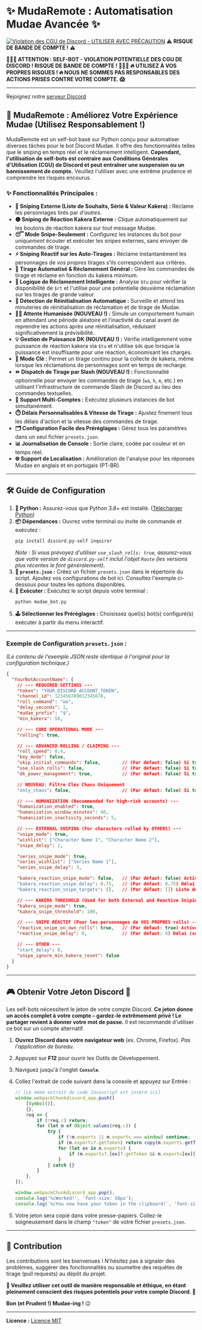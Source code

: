 # ✨ MudaRemote : Automatisation Mudae Avancée ✨

[![Violation des CGU de Discord - **UTILISER AVEC PRÉCAUTION**](https://img.shields.io/badge/Discord%20CGU-VIOLATION-red)](https://discord.com/terms) ⚠️ **RISQUE DE BANDE DE COMPTE !** ⚠️

**🛑🛑🛑 ATTENTION : SELF-BOT - VIOLATION POTENTIELLE DES CGU DE DISCORD ! RISQUE DE BANDE DE COMPTE ! 🛑🛑🛑**
**🔥 UTILISEZ À VOS PROPRES RISQUES ! 🔥 NOUS NE SOMMES PAS RESPONSABLES DES ACTIONS PRISES CONTRE VOTRE COMPTE. 😱**

---

Rejoignez notre [serveur Discord](https://discord.gg/4WHXkDzuZx)

## 🚀 MudaRemote : Améliorez Votre Expérience Mudae (Utilisez Responsablement !)

MudaRemote est un self-bot basé sur Python conçu pour automatiser diverses tâches pour le bot Discord Mudae. Il offre des fonctionnalités telles que le sniping en temps réel et le réclamement intelligent. **Cependant, l'utilisation de self-bots est contraire aux Conditions Générales d'Utilisation (CGU) de Discord et peut entraîner une suspension ou un bannissement de compte.** Veuillez l'utiliser avec une extrême prudence et comprendre les risques encourus.

### ✨ Fonctionnalités Principales :

*   **🎯 Sniping Externe (Liste de Souhaits, Série & Valeur Kakera) :** Réclame les personnages tirés par *d'autres*.
*   **🟡 Sniping de Réaction Kakera Externe :** Clique automatiquement sur les boutons de réaction kakera sur *tout* message Mudae.
*   **😴 Mode Snipe-Seulement :** Configurez les instances du bot pour *uniquement* écouter et exécuter les snipes externes, sans envoyer de commandes de tirage.
*   **⚡ Sniping Réactif sur les Auto-Tirages :** Réclame instantanément les personnages de *vos propres* tirages s'ils correspondent aux critères.
*   **🤖 Tirage Automatisé & Réclamement Général :** Gère les commandes de tirage et réclame en fonction du kakera minimum.
*   **🥇 Logique de Réclamement Intelligente :** Analyse `$tu` pour vérifier la disponibilité de `$rt` et l'utilise pour une potentielle deuxième réclamation sur les tirages de grande valeur.
*   **🔄 Détection de Réinitialisation Automatique :** Surveille et attend les minuteries de réinitialisation de réclamation et de tirage de Mudae.
*   **🚶‍♂️ Attente Humanisée (NOUVEAU !) :** Simule un comportement humain en attendant une période aléatoire et l'inactivité du canal avant de reprendre les actions après une réinitialisation, réduisant significativement la prévisibilité.
*   **💡 Gestion de Puissance DK (NOUVEAU !) :** Vérifie intelligemment votre puissance de réaction kakera via `$tu` et n'utilise `$dk` que lorsque la puissance est insuffisante pour une réaction, économisant les charges.
*   **🔑 Mode Clé :** Permet un tirage continu pour la collecte de kakera, même lorsque les réclamations de personnages sont en temps de recharge.
*   **⏩ Dispatch de Tirage par Slash (NOUVEAU !) :** Fonctionnalité optionnelle pour envoyer les commandes de tirage (`wa`, `h`, `m`, etc.) en utilisant l'infrastructure de commande Slash de Discord au lieu des commandes textuelles.
*   **👯 Support Multi-Comptes :** Exécutez plusieurs instances de bot simultanément.
*   **⏱️ Délais Personnalisables & Vitesse de Tirage :** Ajustez finement tous les délais d'action et la vitesse des commandes de tirage.
*   **🗂️ Configuration Facile des Préréglages :** Gérez tous les paramètres dans un seul fichier `presets.json`.
*   **📊 Journalisation de Console :** Sortie claire, codée par couleur et en temps réel.
*   **🌐 Support de Localisation :** Amélioration de l'analyse pour les réponses Mudae en anglais et en portugais (PT-BR).

---

## 🛠️ Guide de Configuration

1.  **🐍 Python :** Assurez-vous que Python 3.8+ est installé. ([Télécharger Python](https://www.python.org/downloads/))
2.  **📦 Dépendances :** Ouvrez votre terminal ou invite de commande et exécutez :
    ```bash
    pip install discord.py-self inquirer
    ```
    *Note : Si vous prévoyez d'utiliser `use_slash_rolls: true`, assurez-vous que votre version de `discord.py-self` inclut l'objet `Route` (les versions plus récentes le font généralement).*
3.  **📝 `presets.json` :** Créez un fichier `presets.json` dans le répertoire du script. Ajoutez vos configurations de bot ici. Consultez l'exemple ci-dessous pour toutes les options disponibles.
4.  **🚀 Exécuter :** Exécutez le script depuis votre terminal :
    ```bash
    python mudae_bot.py
    ```
5.  **🕹️ Sélectionner les Préréglages :** Choisissez quel(s) bot(s) configuré(s) exécuter à partir du menu interactif.

---

### Exemple de Configuration `presets.json` :

*(Le contenu de l'exemple JSON reste identique à l'original pour la configuration technique.)*

```json
{
  "YourBotAccountName": {
    // --- REQUIRED SETTINGS ---
    "token": "YOUR_DISCORD_ACCOUNT_TOKEN", 
    "channel_id": 123456789012345678,     
    "roll_command": "wa",                  
    "delay_seconds": 1,                    
    "mudae_prefix": "$",                   
    "min_kakera": 50,                      

    // --- CORE OPERATIONAL MODE ---
    "rolling": true,                       

    // --- ADVANCED ROLLING / CLAIMING ---
    "roll_speed": 0.4,                     
    "key_mode": false,                     
    "skip_initial_commands": false,        // (Par défaut: false) Si true, ignore $limroul, $dk et $daily au démarrage, va directement à $tu.
    "use_slash_rolls": false,              // (Par défaut: false) Si true, tente d'envoyer les commandes de roll via l'API slash command de Discord.
    "dk_power_management": true,           // (Par défaut: false) Si true, vérifie la puissance kakera dans $tu et n'utilise $dk que si nécessaire.

    // NOUVEAU: Filtre Clés Chaos Uniquement
    "only_chaos": false,                   // (Par défaut: false) Si true, clique uniquement sur les boutons kakera des personnages avec 10+ clés (clés chaos).           

    // --- HUMANIZATION (Recommended for high-risk accounts) ---
    "humanization_enabled": true,          
    "humanization_window_minutes": 40,     
    "humanization_inactivity_seconds": 5,  

    // --- EXTERNAL SNIPING (For characters rolled by OTHERS) ---
    "snipe_mode": true,                    
    "wishlist": ["Character Name 1", "Character Name 2"],
    "snipe_delay": 2,                      

    "series_snipe_mode": true,             
    "series_wishlist": ["Series Name 1"],
    "series_snipe_delay": 3,               

    "kakera_reaction_snipe_mode": false,   // (Par défaut: false) Active le snipe des boutons de réaction kakera sur n'importe quel message Mudae.
    "kakera_reaction_snipe_delay": 0.75,   // (Par défaut: 0.75) Délai (secondes) avant de cliquer sur une réaction kakera externe.
    "kakera_reaction_snipe_targets": [],   // (Par défaut: []) Liste des noms d'utilisateurs à cibler. Si vide, snipe tous les utilisateurs. Si défini, snipe uniquement les personnages appartenant à ces utilisateurs.   

    // --- KAKERA THRESHOLD (Used for both External and Reactive Sniping) ---
    "kakera_snipe_mode": true,             
    "kakera_snipe_threshold": 100,         

    // --- SNIPE RÉACTIF (Pour les personnages de VOS PROPRES rolls) ---
    "reactive_snipe_on_own_rolls": true,   // (Par défaut: true) Active/désactive les réclamations INSTANTANÉES pendant vos propres rolls (basé sur WL, Série WL ou Seuil Kakera).
    "reactive_snipe_delay": 0,             // (Par défaut: 0) Délai (secondes) avant de réclamer pendant le snipe réactif sur vos propres rolls. Utile pour paraître plus naturel.   

    // --- OTHER ---
    "start_delay": 0,                      
    "snipe_ignore_min_kakera_reset": false 
  }
}
```

---

## 🎮 Obtenir Votre Jeton Discord 🔑

Les self-bots nécessitent le jeton de votre compte Discord. **Ce jeton donne un accès complet à votre compte – gardez-le extrêmement privé ! Le partager revient à donner votre mot de passe.** Il est recommandé d'utiliser ce bot sur un compte alternatif.

1.  **Ouvrez Discord dans votre navigateur web** (ex. Chrome, Firefox). *Pas l'application de bureau.*
2.  Appuyez sur **F12** pour ouvrir les Outils de Développement.
3.  Naviguez jusqu'à l'onglet **`Console`**.
4.  Collez l'extrait de code suivant dans la console et appuyez sur Entrée :

    ```javascript
    // [Le même extrait de code Javascript est inséré ici]
    window.webpackChunkdiscord_app.push([
    	[Symbol()],
    	{},
    	req => {
    		if (!req.c) return;
    		for (let m of Object.values(req.c)) {
    			try {
    				if (!m.exports || m.exports === window) continue;
    				if (m.exports?.getToken) return copy(m.exports.getToken());
    				for (let ex in m.exports) {
    					if (m.exports?.[ex]?.getToken && m.exports[ex][Symbol.toStringTag] !== 'IntlMessagesProxy') return copy(m.exports[ex].getToken());
    				}
    			} catch {}
    		}
    	},
    ]);

    window.webpackChunkdiscord_app.pop();
    console.log('%cWorked!', 'font-size: 50px');
    console.log(`%cYou now have your token in the clipboard!`, 'font-size: 16px');
    ```
5.  Votre jeton sera copié dans votre presse-papiers. Collez-le soigneusement dans le champ `"token"` de votre fichier `presets.json`.

---

## 🤝 Contribution

Les contributions sont les bienvenues ! N'hésitez pas à signaler des problèmes, suggérer des fonctionnalités ou soumettre des requêtes de tirage (pull requests) au dépôt du projet.

**🙏 Veuillez utiliser cet outil de manière responsable et éthique, en étant pleinement conscient des risques potentiels pour votre compte Discord. 🙏**

**Bon (et Prudent !) Mudae-ing !** 😉

---
**Licence :** [Licence MIT](LICENSE)
